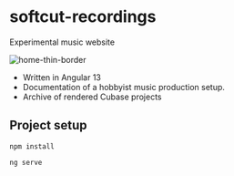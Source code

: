 
# softcut-recordings
 Experimental music website
 
![home-thin-border](https://user-images.githubusercontent.com/867946/181144111-515a0243-29a7-48e6-90e2-a294a21f1db8.jpg)
 * Written in Angular 13  
 * Documentation of a hobbyist music production setup.
 * Archive of rendered Cubase projects
 

 ## Project setup
```
npm install
```

```
ng serve
```